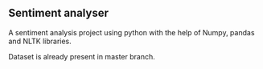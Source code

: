 <h2>Sentiment analyser</h2>

A sentiment analysis project using python with the help of Numpy, pandas and NLTK libraries.

Dataset is already present in master branch.
